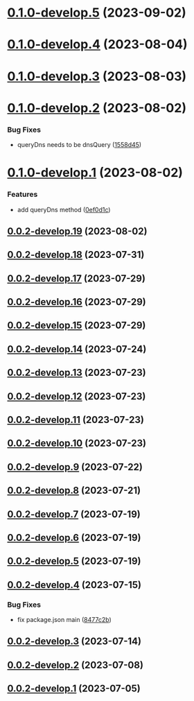 # [0.1.0-develop.5](https://git.lumeweb.com/LumeWeb/kernel-handshake-client/compare/v0.1.0-develop.4...v0.1.0-develop.5) (2023-09-02)

# [0.1.0-develop.4](https://git.lumeweb.com/LumeWeb/kernel-handshake-client/compare/v0.1.0-develop.3...v0.1.0-develop.4) (2023-08-04)

# [0.1.0-develop.3](https://git.lumeweb.com/LumeWeb/kernel-handshake-client/compare/v0.1.0-develop.2...v0.1.0-develop.3) (2023-08-03)

# [0.1.0-develop.2](https://git.lumeweb.com/LumeWeb/kernel-handshake-client/compare/v0.1.0-develop.1...v0.1.0-develop.2) (2023-08-02)


### Bug Fixes

* queryDns needs to be dnsQuery ([1558d45](https://git.lumeweb.com/LumeWeb/kernel-handshake-client/commit/1558d458cc193242ccfb96df0443c67fc950adb4))

# [0.1.0-develop.1](https://git.lumeweb.com/LumeWeb/kernel-handshake-client/compare/v0.0.2-develop.19...v0.1.0-develop.1) (2023-08-02)


### Features

* add queryDns method ([0ef0d1c](https://git.lumeweb.com/LumeWeb/kernel-handshake-client/commit/0ef0d1cb8e5ade43d62203a1bba776f16d111e68))

## [0.0.2-develop.19](https://git.lumeweb.com/LumeWeb/kernel-handshake-client/compare/v0.0.2-develop.18...v0.0.2-develop.19) (2023-08-02)

## [0.0.2-develop.18](https://git.lumeweb.com/LumeWeb/kernel-handshake-client/compare/v0.0.2-develop.17...v0.0.2-develop.18) (2023-07-31)

## [0.0.2-develop.17](https://git.lumeweb.com/LumeWeb/kernel-handshake-client/compare/v0.0.2-develop.16...v0.0.2-develop.17) (2023-07-29)

## [0.0.2-develop.16](https://git.lumeweb.com/LumeWeb/kernel-handshake-client/compare/v0.0.2-develop.15...v0.0.2-develop.16) (2023-07-29)

## [0.0.2-develop.15](https://git.lumeweb.com/LumeWeb/kernel-handshake-client/compare/v0.0.2-develop.14...v0.0.2-develop.15) (2023-07-29)

## [0.0.2-develop.14](https://git.lumeweb.com/LumeWeb/kernel-handshake-client/compare/v0.0.2-develop.13...v0.0.2-develop.14) (2023-07-24)

## [0.0.2-develop.13](https://git.lumeweb.com/LumeWeb/kernel-handshake-client/compare/v0.0.2-develop.12...v0.0.2-develop.13) (2023-07-23)

## [0.0.2-develop.12](https://git.lumeweb.com/LumeWeb/kernel-handshake-client/compare/v0.0.2-develop.11...v0.0.2-develop.12) (2023-07-23)

## [0.0.2-develop.11](https://git.lumeweb.com/LumeWeb/kernel-handshake-client/compare/v0.0.2-develop.10...v0.0.2-develop.11) (2023-07-23)

## [0.0.2-develop.10](https://git.lumeweb.com/LumeWeb/kernel-handshake-client/compare/v0.0.2-develop.9...v0.0.2-develop.10) (2023-07-23)

## [0.0.2-develop.9](https://git.lumeweb.com/LumeWeb/kernel-handshake-client/compare/v0.0.2-develop.8...v0.0.2-develop.9) (2023-07-22)

## [0.0.2-develop.8](https://git.lumeweb.com/LumeWeb/kernel-handshake-client/compare/v0.0.2-develop.7...v0.0.2-develop.8) (2023-07-21)

## [0.0.2-develop.7](https://git.lumeweb.com/LumeWeb/kernel-handshake-client/compare/v0.0.2-develop.6...v0.0.2-develop.7) (2023-07-19)

## [0.0.2-develop.6](https://git.lumeweb.com/LumeWeb/kernel-handshake-client/compare/v0.0.2-develop.5...v0.0.2-develop.6) (2023-07-19)

## [0.0.2-develop.5](https://git.lumeweb.com/LumeWeb/kernel-handshake-client/compare/v0.0.2-develop.4...v0.0.2-develop.5) (2023-07-19)

## [0.0.2-develop.4](https://git.lumeweb.com/LumeWeb/kernel-handshake-client/compare/v0.0.2-develop.3...v0.0.2-develop.4) (2023-07-15)


### Bug Fixes

* fix package.json main ([8477c2b](https://git.lumeweb.com/LumeWeb/kernel-handshake-client/commit/8477c2bef03a50a91d4bb0c87aae5cafe9ab1c7b))

## [0.0.2-develop.3](https://git.lumeweb.com/LumeWeb/kernel-handshake-client/compare/v0.0.2-develop.2...v0.0.2-develop.3) (2023-07-14)

## [0.0.2-develop.2](https://git.lumeweb.com/LumeWeb/kernel-handshake-client/compare/v0.0.2-develop.1...v0.0.2-develop.2) (2023-07-08)

## [0.0.2-develop.1](https://git.lumeweb.com/LumeWeb/kernel-handshake-client/compare/v0.0.1...v0.0.2-develop.1) (2023-07-05)
